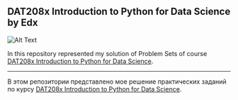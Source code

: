 ## DAT208x Introduction to Python for Data Science by Edx

![Alt Text](https://github.com/Liza-S/DAT208x-Introduction-to-Python-for-Data-Science-by-Edx/blob/master/gif/demo.gif)


In this repository represented my solution of Problem Sets of course [DAT208x Introduction to Python for Data Science](https://www.edx.org/course/introduction-python-data-science-microsoft-dat208x-4).

-------------------------------------------------------------------------------------------------------------------------------
В этом репозитории представлено мое решение практических заданий по курсу [DAT208x Introduction to Python for Data Science](https://www.edx.org/course/introduction-python-data-science-microsoft-dat208x-4).
